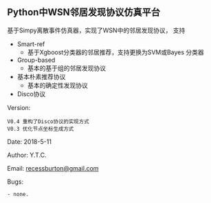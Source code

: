 ## Python中WSN邻居发现协议仿真平台

基于Simpy离散事件仿真器，实现了WSN中的邻居发现协议，
支持
- Smart-ref
    + 基于Xgboost分类器的邻居推荐，支持更换为SVM或Bayes
    分类器
- Group-based
    + 基本的基于组的邻居发现协议
- 基本朴素推荐协议
    + 基本的确定性发现协议
- Disco协议

Version:

    V0.4 重构了Disco协议的实现方式
    V0.3 优化节点坐标生成方式

Date: 2018-5-11

Author: Y.T.C.

Email: recessburton@gmail.com

Bugs:

    - none.



